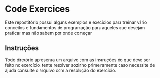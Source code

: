 # Code Exercices
Este repostitório possui alguns exemplos e execícios para treinar vário conceitos e fundamentos de programação para aqueles que desejam praticar mas não sabem por onde começar 

## Instruções
Todo diretório apresenta um arquivo com as instruções do que deve ser feito no exercício, tente resolver sozinho primeiramente caso necessite de ajuda
consulte o arquivo com a resolução do exercício.
